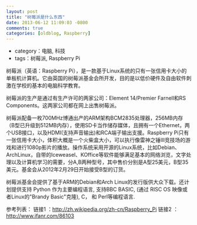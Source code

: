 ```yaml
---
layout: post
title: "树莓派是什么东西"
date: 2013-06-12 11:09:03 -0800
comments: true
categories: [oldblog, Raspberry] 
---
```


- category：电脑, 科技
- tags：树莓派, Raspberry Pi

树莓派（英语：Raspberry Pi），是一款基于Linux系统的只有一张信用卡大小的单板机计算机。它由英国的树莓派基金会所开发，目的是以低价硬件及自由软件刺激在学校的基本的电脑科学教育。

树莓派的生产是通过有生产许可的两家公司：Element 14/Premier Farnell和RS Components。这两家公司都在网上出售树莓派。

树莓派配备一枚700MHz博通出产的ARM架构BCM2835处理器，256MB内存（B型已升级到512MB内存），使用SD卡当作储存媒体，且拥有一个Ethernet，两个USB接口，以及HDMI(支持声音输出)和RCA端子输出支援。Raspberry Pi只有一张信用卡大小，体积大概是一个火柴盒大小，可以执行像雷神之锤III竞技场的游戏和进行1080p影片的播放。操作系统采用开源的Linux系统，比如Debian、ArchLinux，自带的Iceweasel、KOffice等软件能够满足基本的网络浏览，文字处理以及计算机学习的需要，分A,B两种型号，其中售价分别是A型25美元，B型35美元。基金会从2012年2月29日开始接受B型的订货。

树莓派基金会提供了基于ARM的Debian和Arch Linux的发行版供大众下载。还计划提供支持 Python 作为主要编程语言, 支持BBC BASIC, (通过 RISC OS 映像或者Linux的"Brandy Basic"克隆), C， 和 Perl等编程语言.

参考列表：
链接1 ：http://zh.wikipedia.org/zh-cn/Raspberry_Pi
链接2 ：http://www.ifanr.com/86103


